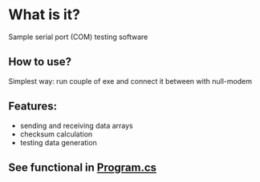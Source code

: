 ﻿# What is it?
Sample serial port (COM) testing software
## How to use?
Simplest way: run couple of exe and connect it between with null-modem
## Features:
- sending and receiving data arrays
- checksum calculation
- testing data generation
## See functional in [Program.cs](https://github.com/TenNM/SerialPortTest/blob/master/Program.cs)